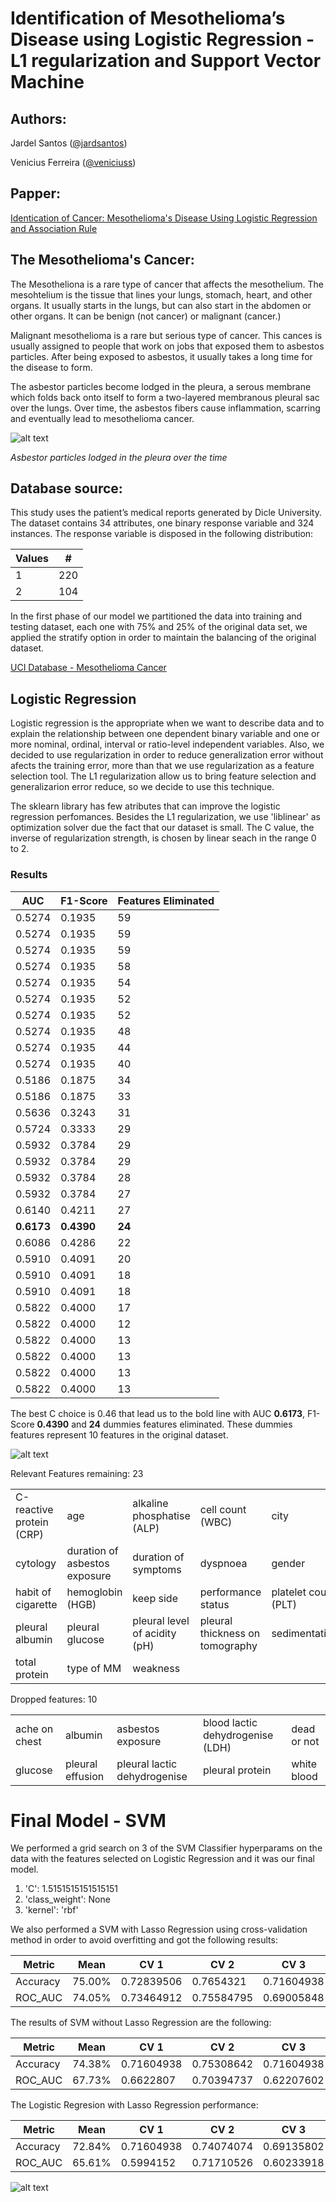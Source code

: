 # Identification of Mesothelioma’s Disease using Logistic Regression - L1 regularization and Support Vector Machine

## **Authors**: 
Jardel Santos ([@jardsantos](https://github.com/jardsantos))

Venicius Ferreira ([@veniciuss](https://github.com/veniciuss))
	
## **Papper**:
[Identication of Cancer: Mesothelioma's Disease Using Logistic Regression and Association Rule](https://thescipub.com/pdf/10.3844/ajeassp.2018.1310.1319)
	
## **The Mesothelioma's Cancer**:

The Mesotheliona is a rare type of cancer that affects the mesothelium. The mesohtelium is the tissue that lines your lungs, stomach, heart, and other organs. It usually starts in the lungs, but can also start in the abdomen or other organs. It can be benign (not cancer) or malignant (cancer.)

Malignant mesothelioma is a rare but serious type of cancer. This cances is usually assigned to people that work on jobs that exposed them to asbestos particles. After being exposed to asbestos, it usually takes a long time for the disease to form.

The asbestor particles become lodged in the pleura, a serous membrane which folds back onto itself to form a two-layered membranous pleural sac over the lungs. Over time, the asbestos fibers cause inflammation, scarring and eventually lead to mesothelioma cancer.

![alt text](https://www.asbestos.com/wp-content/uploads/xlungs-3.jpg.pagespeed.ic.5dJqbXyZGz.webp)

*Asbestor particles lodged in the pleura over the time*

## **Database source**:	
This study uses the patient’s medical reports generated by Dicle University. The dataset contains 34 attributes, one binary response variable and 324 instances. The response variable is disposed in the following distribution:

| Values  | # |
| ------------- | ------------- |
| 1  | 220 |
| 2  | 104 |

In the first phase of our model we partitioned the data into training and testing dataset, each one with 75% and 25% of the original data set, we applied the stratify option in order to maintain the balancing of the original dataset.

[UCI Database - Mesothelioma Cancer](https://archive.ics.uci.edu/ml/machine-learning-databases/00351/Mesothelioma%20data%20set.xlsx)

## **Logistic Regression**

Logistic regression is the appropriate when we want to describe data and to explain the relationship between one dependent binary variable and one or more nominal, ordinal, interval or ratio-level independent variables. Also, we decided to use regularization in order to reduce generalization error without afects the training error, more than that we use regularization as a feature selection tool. The L1 regularization allow us to bring feature selection and generalizarion error reduce, so we decide to use this technique.

The sklearn library has few atributes that can improve the logistic regression perfomances. Besides the L1 regularization, we use 'liblinear' as optimization solver due the fact that our dataset is small. The C value, the inverse of regularization strength, is chosen by linear seach in the range 0 to 2.

### Results

| AUC | F1-Score | Features Eliminated |
| ------------- | ------------- | ------------- |
| 0.5274| 0.1935	| 59 |
| 0.5274| 0.1935	| 59 |
| 0.5274| 0.1935	| 59 |
| 0.5274| 0.1935	| 58 |
| 0.5274| 0.1935	| 54 |
| 0.5274| 0.1935	| 52 |
| 0.5274| 0.1935	| 52 |
| 0.5274| 0.1935	| 48 |
| 0.5274| 0.1935	| 44 |
| 0.5274| 0.1935	| 40 |
| 0.5186| 0.1875	| 34 |
| 0.5186| 0.1875	| 33 |
| 0.5636| 0.3243	| 31 |
| 0.5724| 0.3333	| 29 |
| 0.5932| 0.3784	| 29 |
| 0.5932| 0.3784	| 29 |
| 0.5932| 0.3784	| 28 |
| 0.5932| 0.3784	| 27 |
| 0.6140| 0.4211	| 27 |
| **0.6173**| **0.4390**	| **24** |
| 0.6086| 0.4286	| 22 |
| 0.5910| 0.4091	| 20 |
| 0.5910| 0.4091	| 18 |
| 0.5910| 0.4091	| 18 |
| 0.5822| 0.4000	| 17 |
| 0.5822| 0.4000	| 12 |
| 0.5822| 0.4000	| 13 |
| 0.5822| 0.4000	| 13 |
| 0.5822| 0.4000	| 13 |
| 0.5822| 0.4000	| 13 |

The best C choice is 0.46 that lead us to the bold line with  AUC **0.6173**, F1-Score **0.4390** and **24** dummies features eliminated. These dummies features represent 10 features in the original dataset.

![alt text](https://i.imgur.com/SkI34oe.png)


Relevant Features remaining: 23

|   |   |   |   |   |
|---|---|---|---|---|
|C-reactive protein (CRP)|age|alkaline phosphatise (ALP)| cell count (WBC)|city|
|cytology|duration of asbestos exposure|duration of symptoms|dyspnoea|gender|
|habit of cigarette|hemoglobin (HGB)|keep side|performance status|platelet count (PLT)|
|pleural albumin|pleural glucose|pleural level of acidity (pH)|pleural thickness on tomography|sedimentation|
|total protein|type of MM|weakness|   |   |


Dropped features: 10

|   |   |   |   |   |
|---|---|---|---|---|
|ache on chest|albumin|asbestos exposure|blood lactic dehydrogenise (LDH)|dead or not|
|glucose|pleural effusion|pleural lactic dehydrogenise|pleural protein|white blood|

# Final Model - SVM

We performed a grid search on 3 of the SVM Classifier hyperparams on the data with the features selected on Logistic Regression and it was our final model.
1. 'C': 1.5151515151515151
2. 'class_weight': None
3. 'kernel': 'rbf'

We also performed a SVM with Lasso Regression using cross-validation method in order to avoid overfitting and got the following results:

|Metric|  Mean |  CV 1  | CV 2  | CV 3 | CV 4|
|---|---|---|---|---|---|
|Accuracy|	75.00%	|	0.72839506| 0.7654321 | 0.71604938| 0.79012346|
|ROC_AUC|	74.05%	|	0.73464912| 0.75584795| 0.69005848| 0.78143275|

The results of SVM without Lasso Regression are the following:

|Metric|  Mean |  CV 1  | CV 2  | CV 3 | CV 4|
|---|---|---|---|---|---|
|Accuracy |	74.38%	| 0.71604938 | 0.75308642| 0.71604938| 0.79012346|
|ROC_AUC |	67.73%  |0.6622807 | 0.70394737 |0.62207602| 0.72076023| 

The Logistic Regresion with Lasso Regression performance:

|Metric|  Mean |  CV 1  | CV 2  | CV 3 | CV 4|
|---|---|---|---|---|---|
|Accuracy|	72.84%	|0.71604938| 0.74074074| 0.69135802| 0.7654321 |
|ROC_AUC| 65.61%	|0.5994152 | 0.71710526| 0.60233918| 0.70540936|

![alt text](https://i.imgur.com/wRYQmyk.png)
